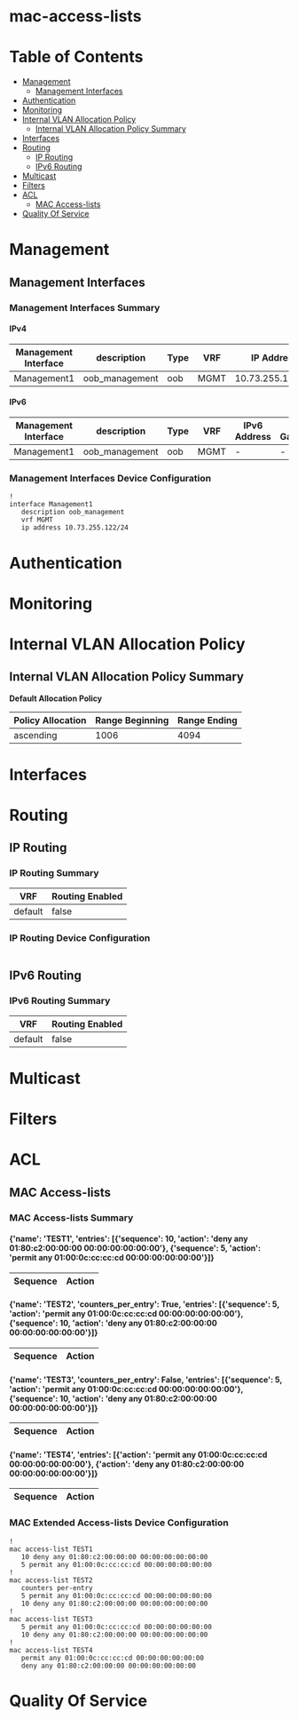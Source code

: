 # mac-access-lists
# Table of Contents

- [Management](#management)
  - [Management Interfaces](#management-interfaces)
- [Authentication](#authentication)
- [Monitoring](#monitoring)
- [Internal VLAN Allocation Policy](#internal-vlan-allocation-policy)
  - [Internal VLAN Allocation Policy Summary](#internal-vlan-allocation-policy-summary)
- [Interfaces](#interfaces)
- [Routing](#routing)
  - [IP Routing](#ip-routing)
  - [IPv6 Routing](#ipv6-routing)
- [Multicast](#multicast)
- [Filters](#filters)
- [ACL](#acl)
  - [MAC Access-lists](#mac-access-lists)
- [Quality Of Service](#quality-of-service)

# Management

## Management Interfaces

### Management Interfaces Summary

#### IPv4

| Management Interface | description | Type | VRF | IP Address | Gateway |
| -------------------- | ----------- | ---- | --- | ---------- | ------- |
| Management1 | oob_management | oob | MGMT | 10.73.255.122/24 | 10.73.255.2 |

#### IPv6

| Management Interface | description | Type | VRF | IPv6 Address | IPv6 Gateway |
| -------------------- | ----------- | ---- | --- | ------------ | ------------ |
| Management1 | oob_management | oob | MGMT | -  | - |

### Management Interfaces Device Configuration

```eos
!
interface Management1
   description oob_management
   vrf MGMT
   ip address 10.73.255.122/24
```

# Authentication

# Monitoring

# Internal VLAN Allocation Policy

## Internal VLAN Allocation Policy Summary

**Default Allocation Policy**

| Policy Allocation | Range Beginning | Range Ending |
| ------------------| --------------- | ------------ |
| ascending | 1006 | 4094 |

# Interfaces

# Routing

## IP Routing

### IP Routing Summary

| VRF | Routing Enabled |
| --- | --------------- |
| default | false|
### IP Routing Device Configuration

```eos
```
## IPv6 Routing

### IPv6 Routing Summary

| VRF | Routing Enabled |
| --- | --------------- |
| default | false |

# Multicast

# Filters

# ACL

## MAC Access-lists

### MAC Access-lists Summary

#### {'name': 'TEST1', 'entries': [{'sequence': 10, 'action': 'deny any 01:80:c2:00:00:00 00:00:00:00:00:00'}, {'sequence': 5, 'action': 'permit any 01:00:0c:cc:cc:cd 00:00:00:00:00:00'}]}

| Sequence | Action |
| -------- | ------ |

#### {'name': 'TEST2', 'counters_per_entry': True, 'entries': [{'sequence': 5, 'action': 'permit any 01:00:0c:cc:cc:cd 00:00:00:00:00:00'}, {'sequence': 10, 'action': 'deny any 01:80:c2:00:00:00 00:00:00:00:00:00'}]}

| Sequence | Action |
| -------- | ------ |

#### {'name': 'TEST3', 'counters_per_entry': False, 'entries': [{'sequence': 5, 'action': 'permit any 01:00:0c:cc:cc:cd 00:00:00:00:00:00'}, {'sequence': 10, 'action': 'deny any 01:80:c2:00:00:00 00:00:00:00:00:00'}]}

| Sequence | Action |
| -------- | ------ |

#### {'name': 'TEST4', 'entries': [{'action': 'permit any 01:00:0c:cc:cc:cd 00:00:00:00:00:00'}, {'action': 'deny any 01:80:c2:00:00:00 00:00:00:00:00:00'}]}

| Sequence | Action |
| -------- | ------ |

### MAC Extended Access-lists Device Configuration

```eos
!
mac access-list TEST1
   10 deny any 01:80:c2:00:00:00 00:00:00:00:00:00
   5 permit any 01:00:0c:cc:cc:cd 00:00:00:00:00:00
!
mac access-list TEST2
   counters per-entry
   5 permit any 01:00:0c:cc:cc:cd 00:00:00:00:00:00
   10 deny any 01:80:c2:00:00:00 00:00:00:00:00:00
!
mac access-list TEST3
   5 permit any 01:00:0c:cc:cc:cd 00:00:00:00:00:00
   10 deny any 01:80:c2:00:00:00 00:00:00:00:00:00
!
mac access-list TEST4
   permit any 01:00:0c:cc:cc:cd 00:00:00:00:00:00
   deny any 01:80:c2:00:00:00 00:00:00:00:00:00
```

# Quality Of Service
